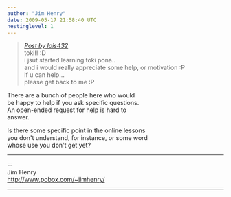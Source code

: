```yaml
---
author: "Jim Henry"
date: 2009-05-17 21:58:40 UTC
nestinglevel: 1
---
```

> [_Post by lois432_](/5l6Bqkfd/i-just-started-learning-toki-pona-and-need-some-help#post1)  
> toki!! :D  
> i jsut started learning toki pona..  
> and i would really appreciate some help, or motivation :P  
> if u can help...  
> please get back to me :P  
> 

There are a bunch of people here who would  
be happy to help if you ask specific questions.  
An open-ended request for help is hard to  
answer.  
  
Is there some specific point in the online lessons  
you don't understand, for instance, or some word  
whose use you don't get yet?  

***

\--  
Jim Henry  
http://www.pobox.com/~jimhenry/  


***